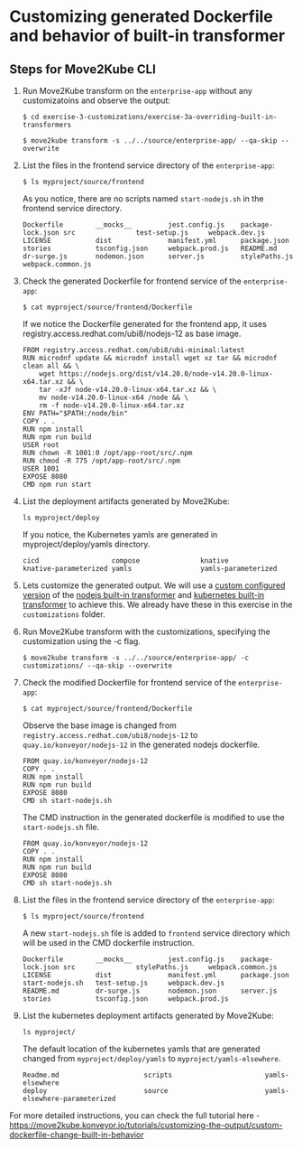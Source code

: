 # Customizing generated Dockerfile and behavior of built-in transformer

## Steps for Move2Kube CLI

1. Run Move2Kube transform on the `enterprise-app` without any customizatoins and observe the output:

    ```console
    $ cd exercise-3-customizations/exercise-3a-overriding-built-in-transformers
    ```

    ```console
    $ move2kube transform -s ../../source/enterprise-app/ --qa-skip --overwrite
    ```

2. List the files in the frontend service directory of the `enterprise-app`:

    ```console
    $ ls myproject/source/frontend
    ```

    As you notice, there are no scripts named `start-nodejs.sh` in the frontend service directory.
    
    ```console
    Dockerfile        __mocks__         jest.config.js    package-lock.json src               test-setup.js     webpack.dev.js    LICENSE           dist              manifest.yml      package.json      stories           tsconfig.json     webpack.prod.js   README.md         dr-surge.js       nodemon.json      server.js         stylePaths.js     webpack.common.js
    ```

3. Check the generated Dockerfile for frontend service of the `enterprise-app`:

    ```console
    $ cat myproject/source/frontend/Dockerfile
    ```

    If we notice the Dockerfile generated for the frontend app, it uses registry.access.redhat.com/ubi8/nodejs-12 as base image.
    
    ```console
    FROM registry.access.redhat.com/ubi8/ubi-minimal:latest
    RUN microdnf update && microdnf install wget xz tar && microdnf clean all && \
        wget https://nodejs.org/dist/v14.20.0/node-v14.20.0-linux-x64.tar.xz && \
        tar -xJf node-v14.20.0-linux-x64.tar.xz && \
        mv node-v14.20.0-linux-x64 /node && \
        rm -f node-v14.20.0-linux-x64.tar.xz
    ENV PATH="$PATH:/node/bin"
    COPY . .
    RUN npm install
    RUN npm run build
    USER root
    RUN chown -R 1001:0 /opt/app-root/src/.npm
    RUN chmod -R 775 /opt/app-root/src/.npm
    USER 1001
    EXPOSE 8080
    CMD npm run start
    ```

4. List the deployment artifacts generated by Move2Kube:

    ```console
    ls myproject/deploy
    ```

    If you notice, the Kubernetes yamls are generated in myproject/deploy/yamls directory.
    
    ```console
    cicd                  compose               knative               knative-parameterized yamls                 yamls-parameterized
    ```

5. Lets customize the generated output. We will use a [custom configured version](https://github.com/konveyor/move2kube-transformers/tree/main/custom-dockerfile-change-built-in-behavior) of the [nodejs built-in transformer](https://github.com/konveyor/move2kube/tree/main/assets/built-in/transformers/dockerfilegenerator/nodejs) and [kubernetes built-in transformer](https://github.com/konveyor/move2kube/tree/main/assets/built-in/transformers/kubernetes/kubernetes) to achieve this. We already have these in this exercise in the `customizations` folder.

6. Run Move2Kube transform with the customizations, specifying the customization using the -c flag.

    ```console
    $ move2kube transform -s ../../source/enterprise-app/ -c customizations/ --qa-skip --overwrite
    ```

7. Check the modified Dockerfile for frontend service of the `enterprise-app`:

    ```console
    $ cat myproject/source/frontend/Dockerfile
    ```

    Observe the base image is changed from `registry.access.redhat.com/ubi8/nodejs-12` to `quay.io/konveyor/nodejs-12` in the generated nodejs dockerfile.

    ```console
    FROM quay.io/konveyor/nodejs-12
    COPY . .
    RUN npm install
    RUN npm run build
    EXPOSE 8080
    CMD sh start-nodejs.sh
    ```

    The CMD instruction in the generated dockerfile is modified to use the `start-nodejs.sh` file.

    ```console
    FROM quay.io/konveyor/nodejs-12
    COPY . .
    RUN npm install
    RUN npm run build
    EXPOSE 8080
    CMD sh start-nodejs.sh
    ```

6. List the files in the frontend service directory of the `enterprise-app`:

    ```console
    $ ls myproject/source/frontend
    ```

    A new `start-nodejs.sh` file is added to `frontend` service directory which will be used in the CMD dockerfile instruction.

    ```console
    Dockerfile        __mocks__         jest.config.js    package-lock.json src               stylePaths.js     webpack.common.js
    LICENSE           dist              manifest.yml      package.json      start-nodejs.sh   test-setup.js     webpack.dev.js
    README.md         dr-surge.js       nodemon.json      server.js         stories           tsconfig.json     webpack.prod.js
    ```


8. List the kubernetes deployment artifacts generated by Move2Kube:

    ```console
    ls myproject/
    ```

    The default location of the kubernetes yamls that are generated changed from `myproject/deploy/yamls` to `myproject/yamls-elsewhere`.

    ```console
    Readme.md                     scripts                       yamls-elsewhere
    deploy                        source                        yamls-elsewhere-parameterized
    ```

For more detailed instructions, you can check the full tutorial here - https://move2kube.konveyor.io/tutorials/customizing-the-output/custom-dockerfile-change-built-in-behavior
